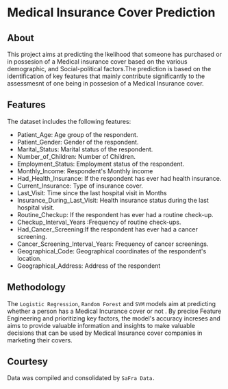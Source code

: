 # Medical Insurance Cover Prediction


## About

This project aims at predicting the lkelihood that someone has purchased or in possesion of a Medical insurance cover based on the various demographic, and Social-political factors.The prediction is based on the identification of key features that mainly contribute significantly to the assessmesnt of one being in possesion of a Medical Insurance cover.

## Features

The dataset includes the following features:
- Patient_Age: Age group of the respondent.     
- Patient_Gender: Gender of the respondent.                    
- Marital_Status: Marital status of the respondent.
- Number_of_Children: Number of Children.
- Employment_Status: Employment status of the respondent.
- Monthly_Income: Respondent's Monthly income 
- Had_Health_Insurance: If the respondent has ever had health insurance.
- Current_Insurance: Type of insurance cover.
- Last_Visit: Time since the last hospital visit in Months
- Insurance_During_Last_Visit:  Health  insurance  status during the last hospital visit. 
- Routine_Checkup:  If  the respondent has ever had a routine check-up.
- Checkup_Interval_Years :Frequency of routine check-ups. 
- Had_Cancer_Screening:If  the respondent has ever had a cancer screening. 
- Cancer_Screening_Interval_Years: Frequency of cancer screenings. 
- Geographical_Code: Geographical coordinates of the respondent's location. 
- Geographical_Address: Address of the respondent

## Methodology

The ``Logistic Regression``, ``Random Forest`` and ``SVM`` models aim at predicting whether a person has a Medical Incurance cover or not . By precise Feature Engineering and prioritizing key factors, the model's accuracy increses and aims to provide valuable information and insights to make valuable decisions that can be used by Medical Insurance cover companies in marketing their covers.

## Courtesy
Data was compiled and consolidated by ``SaFra Data.``